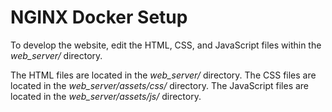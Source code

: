 # NGINX Docker Setup

To develop the website, edit the HTML, CSS, and JavaScript files within the *web_server/* directory.

The HTML files are located in the *web_server/* directory. The CSS files are located in the *web_server/assets/css/* directory. The JavaScript files are located in the *web_server/assets/js/* directory.